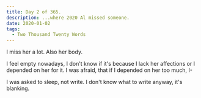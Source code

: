 ```yaml
---
title: Day 2 of 365.
description: ...where 2020 Al missed someone.
date: 2020-01-02
tags:
  - Two Thousand Twenty Words
---
```


I miss her a lot. Also her body.

I feel empty nowadays, I don't know if it's because I lack her affections or I depended on her for it. I was afraid, that if I depended on her too much, I-

I was asked to sleep, not write. I don't know what to write anyway, it's blanking.